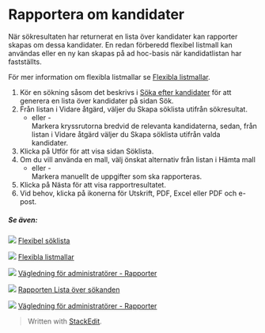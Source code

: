 # Rapportera om kandidater

När sökresultaten har returnerat en lista över kandidater kan rapporter skapas om dessa kandidater. En redan förberedd flexibel listmall kan användas eller en ny kan skapas på ad hoc-basis när kandidatlistan har fastställts.

För mer information om flexibla listmallar se  [Flexibla listmallar](export_templates.htm).

1.  Kör en sökning såsom det beskrivs i  [Söka efter kandidater](../getting-started/searching_for_candidates.htm)  för att generera en lista över kandidater på sidan  Sök.
2.  Från listan i  Vidare åtgärd,  väljer du Skapa söklista utifrån sökresultat.  
    - eller -  
    Markera kryssrutorna bredvid de relevanta kandidaterna, sedan, från listan i  Vidare åtgärd  väljer du Skapa söklista utifrån valda kandidater.
3.  Klicka på  Utför  för att visa sidan  Söklista.
4.  Om du vill använda en mall, välj önskat alternativ från  listan i Hämta mall  
    - eller -  
    Markera manuellt de uppgifter som ska rapporteras.
5.  Klicka på  Nästa  för att visa rapportresultatet.
6.  Vid behov, klicka på ikonerna för  Utskrift,  PDF,  Excel  eller  PDF och e-post.

##### Se även:

![](../Resources/Images/icon-document-link.png)  [Flexibel söklista](candidate_report.htm)

![](../Resources/Images/icon-document-link.png)  [Flexibla listmallar](export_templates.htm)

![](../Resources/Images/icon-document-link.png)  [Vägledning för administratörer - Rapporter](guide_for_administrators_reports.htm)

![](../Resources/Images/icon-document-link.png)  [Rapporten Lista över sökanden](applicant_list_report.htm)

![](../Resources/Images/icon-document-link.png)  [Vägledning för administratörer - Rapporter](guide_for_administrators_reports.htm)


> Written with [StackEdit](https://stackedit.io/).
<!--stackedit_data:
eyJoaXN0b3J5IjpbLTExNzUwMjk0MzBdfQ==
-->